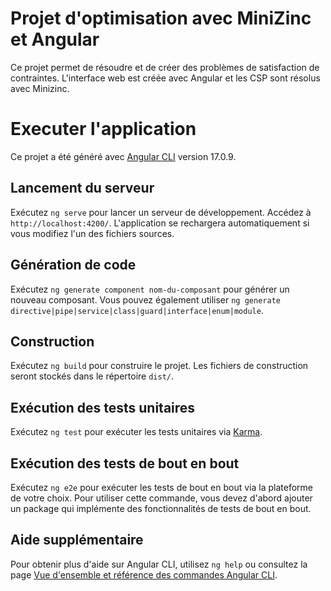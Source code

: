 # Projet d'optimisation avec MiniZinc et Angular

Ce projet permet de résoudre et de créer des problèmes de satisfaction de contraintes. L'interface web est créée avec Angular et les CSP sont résolus avec Minizinc.

# Executer l'application
Ce projet a été généré avec [Angular CLI](https://github.com/angular/angular-cli) version 17.0.9.

## Lancement du serveur

Exécutez `ng serve` pour lancer un serveur de développement. Accédez à `http://localhost:4200/`. L'application se rechargera automatiquement si vous modifiez l'un des fichiers sources.

## Génération de code

Exécutez `ng generate component nom-du-composant` pour générer un nouveau composant. Vous pouvez également utiliser `ng generate directive|pipe|service|class|guard|interface|enum|module`.

## Construction

Exécutez `ng build` pour construire le projet. Les fichiers de construction seront stockés dans le répertoire `dist/`.

## Exécution des tests unitaires

Exécutez `ng test` pour exécuter les tests unitaires via [Karma](https://karma-runner.github.io).

## Exécution des tests de bout en bout

Exécutez `ng e2e` pour exécuter les tests de bout en bout via la plateforme de votre choix. Pour utiliser cette commande, vous devez d'abord ajouter un package qui implémente des fonctionnalités de tests de bout en bout.

## Aide supplémentaire

Pour obtenir plus d'aide sur Angular CLI, utilisez `ng help` ou consultez la page [Vue d'ensemble et référence des commandes Angular CLI](https://angular.io/cli).